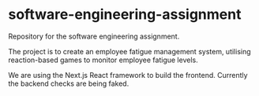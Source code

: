 # software-engineering-assignment
Repository for the software engineering assignment.

The project is to create an employee fatigue management system, utilising reaction-based games to monitor employee fatigue levels.

We are using the Next.js React framework to build the frontend. Currently the backend checks are being faked.
